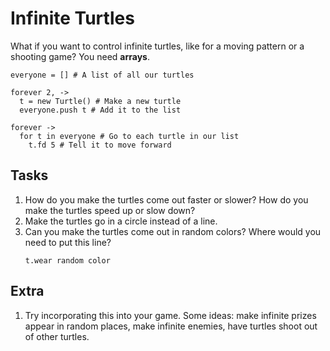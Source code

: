 Infinite Turtles
=======
What if you want to control infinite turtles, like for a moving pattern or a shooting game? You need **arrays**.
```
everyone = [] # A list of all our turtles

forever 2, ->
  t = new Turtle() # Make a new turtle
  everyone.push t # Add it to the list

forever ->
  for t in everyone # Go to each turtle in our list
    t.fd 5 # Tell it to move forward
```

Tasks
-----
  1. How do you make the turtles come out faster or slower? How do you make the turtles speed up or slow down?
  2. Make the turtles go in a circle instead of a line.
  3. Can you make the turtles come out in random colors? Where would you need to put this line?
     ```
     t.wear random color
     ```

Extra
-----
  1. Try incorporating this into your game. Some ideas: make infinite prizes appear in random places, make infinite enemies, have turtles shoot out of other turtles.
